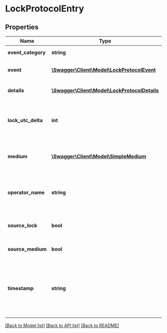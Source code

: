 # LockProtocolEntry

## Properties
Name | Type | Description | Notes
------------ | ------------- | ------------- | -------------
**event_category** | **string** | Category of event | [optional] 
**event** | [**\Swagger\Client\Model\LockProtocolEvent**](LockProtocolEvent.md) | Type of protocol entry event | [optional] 
**details** | [**\Swagger\Client\Model\LockProtocolDetails**](LockProtocolDetails.md) | Details of the protocol entry event | [optional] 
**lock_utc_delta** | **int** | Time difference of locking component regarding UTC | [optional] 
**medium** | [**\Swagger\Client\Model\SimpleMedium**](SimpleMedium.md) | Medium which was used as source for this event | [optional] 
**operator_name** | **string** | Name of person who was responsible for this event | [optional] 
**source_lock** | **bool** | Locking component has verified event or not | [optional] 
**source_medium** | **bool** | Medium has verified event or not | [optional] 
**timestamp** | **string** | Timestamp of the event (ISO 8601-format compliant date with time in UTC, milliseconds precision) | [optional] 

[[Back to Model list]](../README.md#documentation-for-models) [[Back to API list]](../README.md#documentation-for-api-endpoints) [[Back to README]](../README.md)


